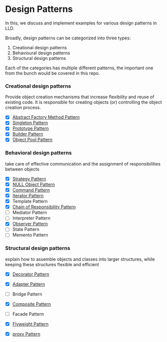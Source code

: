 # Design Patterns

In this, we discuss and implement examples for various design patterns in LLD.

Broadly, design patterns can be categorized into three types:
1. Creational design patterns
2. Behavioural design patterns
3. Structural design patterns

Each of the categories has multiple different patterns, the important one 
from the bunch would be covered in this repo.

### Creational design patterns
Provide object creation mechanisms that increase flexibility and reuse of existing code.
It is responsible for creating objects (or) controlling the object creation process.

- [X] [Abstract Factory Method Pattern](src/main/java/com/basava/creational/abstract_factory_pattern)
- [X] [Singleton Pattern](src/main/java/com/basava/creational/singleton_pattern)
- [X] [Prototype Pattern](src/main/java/com/basava/creational/prototype_pattern)
- [X] [Builder Pattern](src/main/java/com/basava/creational/builder_pattern)
- [X] [Object Pool Pattern](src/main/java/com/basava/creational/object_pool_pattern)

### Behavioral design patterns
take care of effective communication and the assignment of responsibilities between objects

- [X] [Strategy Pattern](src/main/java/com/basava/behavioral/strategy_pattern)
- [X] [NULL Object Pattern](src/main/java/com/basava/behavioral/null_object_pattern)
- [X] [Command Pattern](src/main/java/com/basava/behavioral/command_pattern)
- [X] [Iterator Pattern](src/main/java/com/basava/behavioral/iterator_pattern)
- [X] Template Pattern
- [X] [Chain of Responsibility Pattern](src/main/java/com/basava/behavioral/chain_of_responsibility)
- [ ] Mediator Pattern
- [ ] Interpreter Pattern
- [X] [Observer Pattern](src/main/java/com/basava/behavioral/observer_pattern)
- [ ] State Pattern
- [ ] Memento Pattern

### Structural design patterns
explain how to assemble objects and classes into larger structures, while keeping these structures flexible and efficient

- [X] [Decorator Pattern](src/main/java/com/basava/structural/decorator_pattern)
- [X] [Adapter Pattern](src/main/java/com/basava/structural/adapter_pattern)
- [ ] Bridge Pattern
- [X] [Composite Pattern](src/main/java/com/basava/structural/composite_pattern)
- [ ] Facade Pattern
- [X] [Flyweight Pattern](src/main/java/com/basava/structural/flyweight_pattern)
- [X] [proxy Pattern](src/main/java/com/basava/structural/proxy_pattern)

